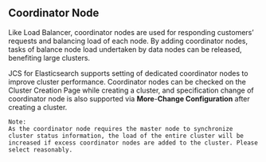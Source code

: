 ## Coordinator Node
Like Load Balancer, coordinator nodes are used for responding customers’ requests and balancing load of each node. By adding coordinator nodes, tasks of balance node load undertaken by data nodes can be released, benefiting large clusters.</br>

JCS for Elasticsearch supports setting of dedicated coordinator nodes to improve cluster performance. Coordinator nodes can be checked on the Cluster Creation Page while creating a cluster, and specification change of coordinator node is also supported via **More**-**Change Configuration** after creating a cluster.</br>

```
Note:
As the coordinator node requires the master node to synchronize cluster status information, the load of the entire cluster will be increased if excess coordinator nodes are added to the cluster. Please select reasonably.
```



